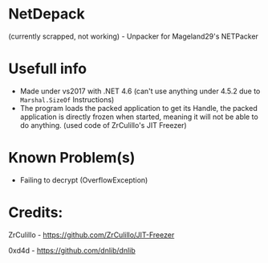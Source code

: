 # NetDepack
(currently scrapped, not working) - Unpacker for Mageland29's NETPacker

# Usefull info
- Made under vs2017 with .NET 4.6 (can't use anything under 4.5.2 due to ```Marshal.SizeOf``` Instructions)
- The program loads the packed application to get its Handle, the packed application is directly frozen when started, meaning it will not be able to do anything. (used code of ZrCulillo's JIT Freezer)

# Known Problem(s)
- Failing to decrypt (OverflowException)

# Credits:
ZrCulillo - https://github.com/ZrCulillo/JIT-Freezer

0xd4d - https://github.com/dnlib/dnlib
